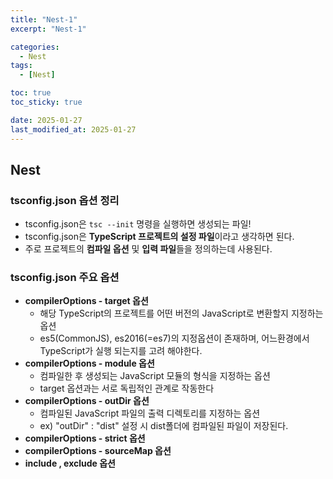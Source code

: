 ```yaml
---
title: "Nest-1"
excerpt: "Nest-1"

categories:
  - Nest
tags:
  - [Nest]

toc: true
toc_sticky: true

date: 2025-01-27
last_modified_at: 2025-01-27
---
```


## Nest

### tsconfig.json 옵션 정리

- tsconfig.json은 `tsc --init` 명령을 실행하면 생성되는 파일!
- tsconfig.json은 **TypeScript 프로젝트의 설정 파일**이라고 생각하면 된다.
- 주로 프로젝트의 **컴파일 옵션** 및 **입력 파일**들을 정의하는데 사용된다.

### tsconfig.json 주요 옵션

- **compilerOptions - target 옵션**
  - 해당 TypeScript의 프로젝트를 어떤 버전의 JavaScript로 변환할지 지정하는 옵션
  - es5(CommonJS), es2016(=es7)의 지정옵션이 존재하며, 어느환경에서 TypeScript가 실행 되는지를 고려 해야한다.
- **compilerOptions - module 옵션**
  - 컴파일한 후 생성되는 JavaScript 모듈의 형식을 지정하는 옵션
  - target 옵션과는 서로 독립적인 관계로 작동한다
- **compilerOptions - outDir 옵션**
  - 컴파일된 JavaScript 파일의 출력 디렉토리를 지정하는 옵션
  - ex) "outDir" : "dist" 설정 시 dist폴더에 컴파일된 파일이 저장된다.
- **compilerOptions - strict 옵션**
- **compilerOptions - sourceMap 옵션**
- **include , exclude 옵션**
